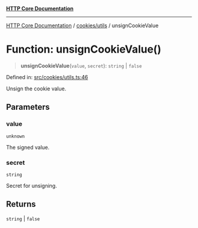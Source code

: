 [**HTTP Core Documentation**](../../../README.md)

***

[HTTP Core Documentation](../../../README.md) / [cookies/utils](../README.md) / unsignCookieValue

# Function: unsignCookieValue()

> **unsignCookieValue**(`value`, `secret`): `string` \| `false`

Defined in: [src/cookies/utils.ts:46](https://github.com/stonemjs/http-core/blob/f8360abdd8e841f59cefcfadd322bcf66d52c95b/src/cookies/utils.ts#L46)

Unsign the cookie value.

## Parameters

### value

`unknown`

The signed value.

### secret

`string`

Secret for unsigning.

## Returns

`string` \| `false`
